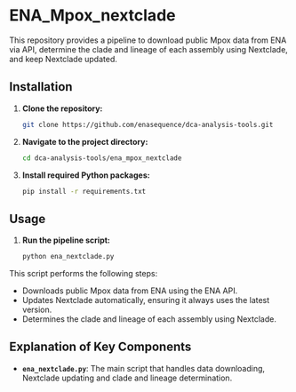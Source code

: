 # ENA_Mpox_nextclade

This repository provides a pipeline to download public Mpox data from ENA via API, determine the clade and lineage of each assembly using Nextclade, and keep Nextclade updated.

## Installation

1. **Clone the repository:**
   ```sh
   git clone https://github.com/enasequence/dca-analysis-tools.git
   ```

2. **Navigate to the project directory:**
   ```sh
   cd dca-analysis-tools/ena_mpox_nextclade
   ```

3. **Install required Python packages:**
   ```sh
   pip install -r requirements.txt
   ```

## Usage

1. **Run the pipeline script:**
   ```sh
   python ena_nextclade.py
   ```

This script performs the following steps:
   - Downloads public Mpox data from ENA using the ENA API.
   - Updates Nextclade automatically, ensuring it always uses the latest version.
   - Determines the clade and lineage of each assembly using Nextclade.

## Explanation of Key Components

- **`ena_nextclade.py`**: The main script that handles data downloading, Nextclade updating and clade and lineage determination.
